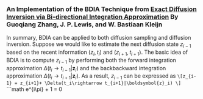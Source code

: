 ### An Implementation of the BDIA Technique from [Exact Diffusion Inversion via Bi-directional Integration Approximation](https://arxiv.org/abs/2307.10829) By Guoqiang Zhang, J. P. Lewis, and W. Bastiaan Kleijn

In summary, BDIA can be applied to both diffusion sampling and diffusion inversion. Suppose we would like to estimate the next diffusion state $`z_{i-1}`$ based on the recent information $`(z_{i},t_i)`$ and $`(z_{i+1},t_{i+1})`$.  The basic idea of BDIA is to compute $`z_{i-1}`$ by performing both the forward integration approximation $`\Delta(t_i\rightarrow t_{i-1}|\boldsymbol{z}_i)`$ and the backbackward integration approximation $`\Delta(t_i\rightarrow t_{i+1}|\boldsymbol{z}_i)`$. As a result, $`z_{i-1}`$ can be expressed as ```\[z_{i-1} = z_{i+1}+ \Delta(t_i\rightarrow t_{i+1}|\boldsymbol{z}_i) \]``` ```math
e^{i\pi} + 1 = 0
```
